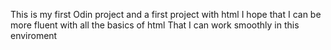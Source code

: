 This is my first Odin project and a first project with html
I hope that I can be more fluent with all the basics of html
That I can work smoothly in this enviroment